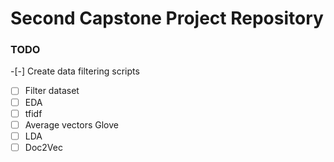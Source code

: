 # Second Capstone Project Repository

### TODO

-[-] Create data filtering scripts
-[ ] Filter dataset
-[ ] EDA
-[ ] tfidf
-[ ] Average vectors Glove
-[ ] LDA
-[ ] Doc2Vec
